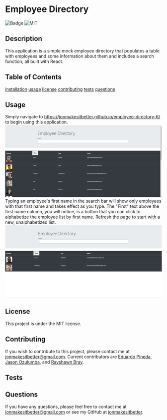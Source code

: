# Employee Directory
  ![Badge](https://img.shields.io/github/languages/code-size/jonmakesitbetter/employee-directory-6)
  ![MIT](https://img.shields.io/static/v1?label=License&message=MIT&color=green)
  ## Description
  This application is a simple mock employee directory that populates a table with employees and some information about them and includes a search function, all built with React.
  ## Table of Contents
  [installation](#Installation)
  [usage](#Usage)
  [license](#License)
  [contributing](#Contributing)
  [tests](#Tests)
  [questions](#Questions)
  ## Usage
  Simply navigate to https://jonmakesitbetter.github.io/employee-directory-6/ to begin using this application. ![employee directory](public\images\employeeDirectory.png) Typing an employee's first name in the search bar will show only employees with that first name and takes effect as you type. The "First" text above the first name column, you will notice, is a button that you can click to alphabetize the employee list by first name. Refresh the page to start with a new, unalphabetized list. ![employee directory search](public\images\employeeDirectorySearch.png)
  
  ## License
  This project is under the MIT license. 
  ## Contributing
  If you wish to contribute to this project, please contact me at jonmakesitbetter@gmail.com. Current contributors are [Eduardo Pineda](https://github.com/Edibozu), [Jason Ozulumba](https://github.com/MBPJason), and [Rayshawn Bray](https://github.com/2coldray).
  ## Tests
  
  ## Questions
  If you have any questions, please feel free to contact me at
  [jonmakesitbetter@gmail.com](jonmakesitbetter@gmail.com) or see my GitHub at 
  [jonmakesitbetter](https://github.com/jonmakesitbetter/).
  